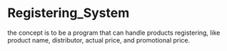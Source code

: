 # Registering_System
the concept is to be a program that can handle products registering, like product name, distributor, actual price, and promotional price.
